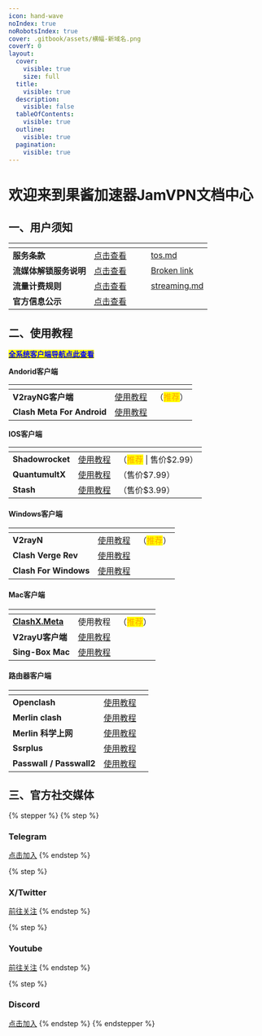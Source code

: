 ```yaml
---
icon: hand-wave
noIndex: true
noRobotsIndex: true
cover: .gitbook/assets/横幅-新域名.png
coverY: 0
layout:
  cover:
    visible: true
    size: full
  title:
    visible: true
  description:
    visible: false
  tableOfContents:
    visible: true
  outline:
    visible: true
  pagination:
    visible: true
---
```


# 欢迎来到果酱加速器JamVPN文档中心

## **一、用户须知**

<table data-view="cards"><thead><tr><th></th><th></th><th data-hidden data-card-cover data-type="files"></th><th data-hidden></th><th data-hidden data-card-target data-type="content-ref"></th></tr></thead><tbody><tr><td><strong>服务条款</strong></td><td><a href="usernotice/tos.md">点击查看</a></td><td></td><td></td><td><a href="usernotice/tos.md">tos.md</a></td></tr><tr><td><strong>流媒体解锁服务说明</strong></td><td><a href="usernotice/streaming.md">点击查看</a></td><td></td><td></td><td><a href="broken-reference">Broken link</a></td></tr><tr><td><strong>流量计费规则</strong></td><td><a href="usernotice/traffictrules.md">点击查看</a></td><td></td><td></td><td><a href="usernotice/streaming.md">streaming.md</a></td></tr><tr><td><strong>官方信息公示</strong></td><td><a href="usernotice/officialinfonotice.md">点击查看</a></td><td></td><td></td><td></td></tr></tbody></table>

## **二、使用教程**

[<mark style="color:blue;">**全系统客户端导航点此查看**</mark>](haotouse/client.md)

**Andorid客户端**

<table data-view="cards"><thead><tr><th></th><th></th><th></th></tr></thead><tbody><tr><td><strong>V2rayNG客户端</strong></td><td><a href="haotouse/v2rayng.md">使用教程</a></td><td>（<mark style="color:orange;">推荐</mark>）</td></tr><tr><td><strong>Clash Meta For Android</strong></td><td><a href="haotouse/clashmetaforandroid.md">使用教程</a></td><td></td></tr></tbody></table>

**IOS客户端**

<table data-view="cards"><thead><tr><th></th><th></th><th></th></tr></thead><tbody><tr><td><strong>Shadowrocket</strong></td><td><a href="haotouse/shadowrocket.md">使用教程</a></td><td>（<mark style="color:orange;">推荐</mark> | 售价$2.99）</td></tr><tr><td><strong>QuantumultX</strong></td><td><a href="haotouse/quantumultx.md">使用教程</a></td><td>（售价$7.99）</td></tr><tr><td><strong>Stash</strong></td><td><a href="haotouse/stash.md">使用教程</a></td><td>（售价$3.99）</td></tr></tbody></table>

#### **Windows客户端**

<table data-view="cards"><thead><tr><th></th><th></th><th></th></tr></thead><tbody><tr><td><strong>V2rayN</strong></td><td><a href="haotouse/v2rayn.md">使用教程</a></td><td>（<mark style="color:orange;">推荐</mark>）</td></tr><tr><td><strong>Clash Verge Rev</strong></td><td><a href="haotouse/clashvergerev.md">使用教程</a></td><td></td></tr><tr><td><strong>Clash For Windows</strong></td><td><a href="haotouse/clashforwindows.md">使用教程</a></td><td></td></tr></tbody></table>

#### **Mac客户端**

<table data-view="cards"><thead><tr><th></th><th></th><th></th></tr></thead><tbody><tr><td><a href="haotouse/clashx.md"><strong>ClashX.Meta</strong></a></td><td>使用教程</td><td>（<mark style="color:orange;">推荐</mark>）</td></tr><tr><td><strong>V2rayU客户端</strong></td><td><a href="haotouse/v2rayu.md">使用教程</a></td><td></td></tr><tr><td><strong>Sing-Box Mac</strong></td><td><a href="haotouse/singboxmac.md">使用教程</a></td><td></td></tr></tbody></table>

#### **路由器客户端**

<table data-view="cards"><thead><tr><th></th><th></th><th></th></tr></thead><tbody><tr><td><strong>Openclash</strong></td><td><a href="haotouse/openclash-bian-ji-zhong.md">使用教程</a></td><td></td></tr><tr><td><strong>Merlin clash</strong></td><td><a href="haotouse/merlinclash.md">使用教程</a></td><td></td></tr><tr><td><strong>Merlin 科学上网</strong></td><td><a href="haotouse/scientificinternet.md">使用教程</a></td><td></td></tr><tr><td><strong>Ssrplus</strong></td><td><a href="haotouse/ssrplus-bian-ji-zhong.md">使用教程</a></td><td></td></tr><tr><td><strong>Passwall / Passwall2</strong></td><td><a href="haotouse/passwall.md">使用教程</a></td><td></td></tr></tbody></table>

## **三、官方社交媒体**

{% stepper %}
{% step %}
### Telegram

[点击加入](https://t.me/JamVPNCustomer)
{% endstep %}

{% step %}
### X/Twitter

[前往关注](https://x.com/jamvpn)
{% endstep %}

{% step %}
### Youtube

[前往关注](https://www.youtube.com/@JamVPN)
{% endstep %}

{% step %}
### Discord

[点击加入](https://discord.gg/kfVKzSMSDz)
{% endstep %}
{% endstepper %}

